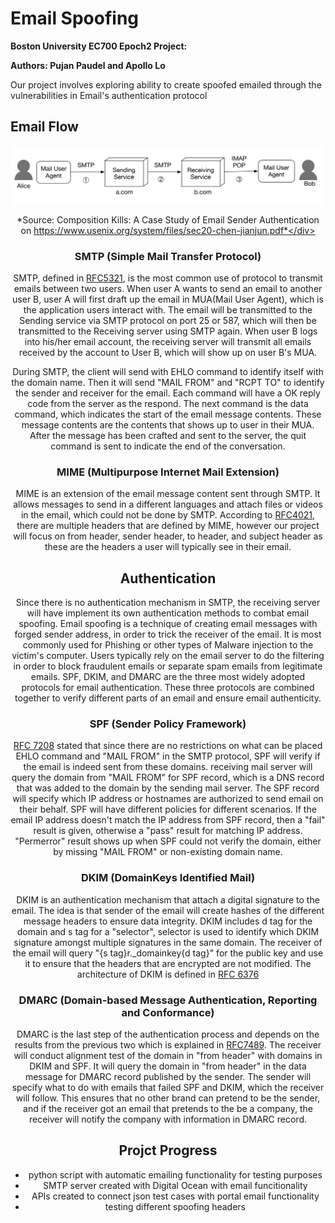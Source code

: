 # Email Spoofing
**Boston University EC700 Epoch2 Project:** 

**Authors: Pujan Paudel and Apollo Lo**

Our project involves exploring ability to create spoofed emailed through the vulnerabilities in Email's authentication protocol


## Email Flow

<div align="center"><a href="url"><img src="https://github.com/apollolo/Email-Spoofing/blob/main/pictures/Email%20flow.PNG" align="center"></a>
  
  *Source: Composition Kills: A Case Study of Email Sender Authentication on https://www.usenix.org/system/files/sec20-chen-jianjun.pdf*</div>

### SMTP (Simple Mail Transfer Protocol)
SMTP, defined in [RFC5321](https://tools.ietf.org/html/rfc5321), is the most common use of protocol to transmit emails between two users. When user A wants to send an email to another user B, user A will first draft up the email in MUA(Mail User Agent), which is the application users interact with. The email will be transmitted to the Sending service via SMTP protocol on port 25 or 587, which will then be transmitted to the Receiving server using SMTP again. When user B logs into his/her email account, the receiving server will transmit all emails received by the account to User B, which will show up on user B's MUA. 

During SMTP, the client will send with EHLO command to identify itself with the domain name. Then it will send "MAIL FROM" and "RCPT TO" to identify the sender and receiver for the email. Each command will have a OK reply code from the server as the respond. The next command is the data command, which indicates the start of the email message contents. These message contents are the contents that shows up to user in their MUA. After the message has been crafted and sent to the server, the quit command is sent to indicate the end of the conversation.

### MIME (Multipurpose Internet Mail Extension)
MIME is an extension of the email message content sent through SMTP. It allows messages to send in a different languages and attach files or videos in the email, which could not be done by SMTP. According to [RFC4021](https://tools.ietf.org/html/rfc4021), there are multiple headers that are defined by MIME, however our project will focus on from header, sender header, to header, and subject header as these are the headers a user will typically see in their email.

## Authentication 
Since there is no authentication mechanism in SMTP, the receiving server will have implement its own authentication methods to combat email spoofing. Email spoofing is a technique of creating email messages with forged sender address, in order to trick the receiver of the email. It is most commonly used for Phishing or other types of Malware injection to the victim's computer. Users typically rely on the email server to do the filtering in order to block fraudulent emails or separate spam emails from legitimate emails. SPF, DKIM, and DMARC are the three most widely adopted protocols for email authentication. These three protocols are combined together to verify different parts of an email and ensure email authenticity.

### SPF (Sender Policy Framework)
[RFC 7208](https://tools.ietf.org/html/rfc7208) stated that since there are no restrictions on what can be placed EHLO command and "MAIL FROM" in the SMTP protocol, SPF will verify if the email is indeed sent from these domains. receiving mail server will query the domain from "MAIL FROM" for SPF record, which is a DNS record that was added to the domain by the sending mail server. The SPF record will specify which IP address or hostnames are authorized to send email on their behalf. SPF will have different policies for different scenarios. If the email IP address doesn't match the IP address from SPF record, then a "fail" result is given, otherwise a "pass" result for matching IP address. "Permerror" result shows up when SPF could not verify the domain, either by missing "MAIL FROM" or non-existing domain name. 

### DKIM (DomainKeys Identified Mail)
DKIM is an authentication mechanism that attach a digital signature to the email. The idea is that sender of the email will create hashes of the different message headers to ensure data integrity. DKIM includes d tag for the domain and s tag for a "selector", selector is used to identify which DKIM signature amongst multiple signatures in the same domain. The receiver of the email will query "{s tag}r.\_domainkey{d tag}" for the public key and use it to ensure that the headers that are encrypted are not modified. 
The architecture of DKIM is defined in [RFC 6376](https://tools.ietf.org/html/rfc6376)

### DMARC (Domain-based Message Authentication, Reporting and Conformance)
DMARC is the last step of the authentication process and depends on the results from the previous two which is explained in [RFC7489](https://tools.ietf.org/html/rfc7489). The receiver will conduct alignment test of the domain in "from header" with domains in DKIM and SPF. It will query the domain in "from header" in the data message for DMARC record published by the sender. The sender will specify what to do with emails that failed SPF and DKIM, which the receiver will follow. This ensures that no other brand can pretend to be the sender, and if the receiver got an email that pretends to the be a company, the receiver will notify the company with information in DMARC record.  


## Projct Progress
- python script with automatic emailing functionality for testing purposes
- SMTP server created with Digital Ocean with email funcitionality
- APIs created to connect json test cases with portal email functionality 
- testing different spoofing headers 



